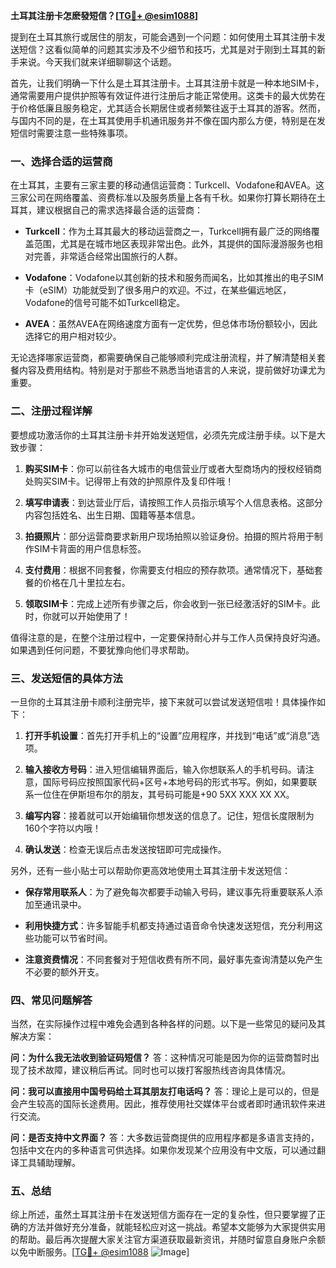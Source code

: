 **土耳其注册卡怎麽發短信？[[TG💪+ @esim1088](https://t.me/s/esim1088)]**

提到在土耳其旅行或居住的朋友，可能会遇到一个问题：如何使用土耳其注册卡发送短信？这看似简单的问题其实涉及不少细节和技巧，尤其是对于刚到土耳其的新手来说。今天我们就来详细聊聊这个话题。

首先，让我们明确一下什么是土耳其注册卡。土耳其注册卡就是一种本地SIM卡，通常需要用户提供护照等有效证件进行注册后才能正常使用。这类卡的最大优势在于价格低廉且服务稳定，尤其适合长期居住或者频繁往返于土耳其的游客。然而，与国内不同的是，在土耳其使用手机通讯服务并不像在国内那么方便，特别是在发短信时需要注意一些特殊事项。

### **一、选择合适的运营商**

在土耳其，主要有三家主要的移动通信运营商：Turkcell、Vodafone和AVEA。这三家公司在网络覆盖、资费标准以及服务质量上各有千秋。如果你打算长期待在土耳其，建议根据自己的需求选择最合适的运营商：

- **Turkcell**：作为土耳其最大的移动运营商之一，Turkcell拥有最广泛的网络覆盖范围，尤其是在城市地区表现非常出色。此外，其提供的国际漫游服务也相对完善，非常适合经常出国旅行的人群。
  
- **Vodafone**：Vodafone以其创新的技术和服务而闻名，比如其推出的电子SIM卡（eSIM）功能就受到了很多用户的欢迎。不过，在某些偏远地区，Vodafone的信号可能不如Turkcell稳定。

- **AVEA**：虽然AVEA在网络速度方面有一定优势，但总体市场份额较小，因此选择它的用户相对较少。

无论选择哪家运营商，都需要确保自己能够顺利完成注册流程，并了解清楚相关套餐内容及费用结构。特别是对于那些不熟悉当地语言的人来说，提前做好功课尤为重要。

### **二、注册过程详解**

要想成功激活你的土耳其注册卡并开始发送短信，必须先完成注册手续。以下是大致步骤：

1. **购买SIM卡**：你可以前往各大城市的电信营业厅或者大型商场内的授权经销商处购买SIM卡。记得带上有效的护照原件及复印件哦！
   
2. **填写申请表**：到达营业厅后，请按照工作人员指示填写个人信息表格。这部分内容包括姓名、出生日期、国籍等基本信息。

3. **拍摄照片**：部分运营商要求新用户现场拍照以验证身份。拍摄的照片将用于制作SIM卡背面的用户信息标签。

4. **支付费用**：根据不同套餐，你需要支付相应的预存款项。通常情况下，基础套餐的价格在几十里拉左右。

5. **领取SIM卡**：完成上述所有步骤之后，你会收到一张已经激活好的SIM卡。此时，你就可以开始使用了！

值得注意的是，在整个注册过程中，一定要保持耐心并与工作人员保持良好沟通。如果遇到任何问题，不要犹豫向他们寻求帮助。

### **三、发送短信的具体方法**

一旦你的土耳其注册卡顺利注册完毕，接下来就可以尝试发送短信啦！具体操作如下：

1. **打开手机设置**：首先打开手机上的“设置”应用程序，并找到“电话”或“消息”选项。

2. **输入接收方号码**：进入短信编辑界面后，输入你想联系人的手机号码。请注意，国际号码应按照国家代码+区号+本地号码的形式书写。例如，如果要联系一位住在伊斯坦布尔的朋友，其号码可能是+90 5XX XXX XX XX。

3. **编写内容**：接着就可以开始编辑你想发送的信息了。记住，短信长度限制为160个字符以内哦！

4. **确认发送**：检查无误后点击发送按钮即可完成操作。

另外，还有一些小贴士可以帮助你更高效地使用土耳其注册卡发送短信：

- **保存常用联系人**：为了避免每次都要手动输入号码，建议事先将重要联系人添加至通讯录中。
  
- **利用快捷方式**：许多智能手机都支持通过语音命令快速发送短信，充分利用这些功能可以节省时间。

- **注意资费情况**：不同套餐对于短信收费有所不同，最好事先查询清楚以免产生不必要的额外开支。

### **四、常见问题解答**

当然，在实际操作过程中难免会遇到各种各样的问题。以下是一些常见的疑问及其解决方案：

**问：为什么我无法收到验证码短信？**
答：这种情况可能是因为你的运营商暂时出现了技术故障，建议稍后再试。同时也可以拨打客服热线咨询具体情况。

**问：我可以直接用中国号码给土耳其朋友打电话吗？**
答：理论上是可以的，但是会产生较高的国际长途费用。因此，推荐使用社交媒体平台或者即时通讯软件来进行交流。

**问：是否支持中文界面？**
答：大多数运营商提供的应用程序都是多语言支持的，包括中文在内的多种语言可供选择。如果你发现某个应用没有中文版，可以通过翻译工具辅助理解。

### **五、总结**

综上所述，虽然土耳其注册卡在发送短信方面存在一定的复杂性，但只要掌握了正确的方法并做好充分准备，就能轻松应对这一挑战。希望本文能够为大家提供实用的帮助。最后再次提醒大家关注官方渠道获取最新资讯，并随时留意自身账户余额以免中断服务。[[TG💪+ @esim1088](https://t.me/s/esim1088) ![Image](https://i.postimg.cc/4NQfJmqS/Snipaste-2025-05-13-00-14-12.png)]